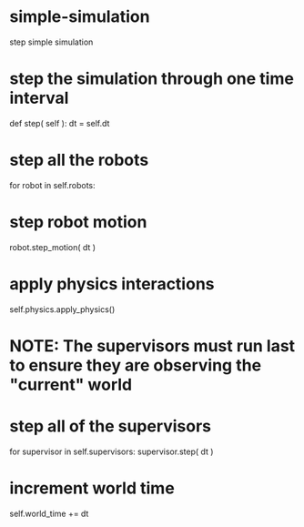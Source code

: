 # simple-simulation
step simple simulation
# step the simulation through one time interval
def step( self ):
dt = self.dt
# step all the robots
for robot in self.robots:
# step robot motion
robot.step_motion( dt )

# apply physics interactions
self.physics.apply_physics()

# NOTE: The supervisors must run last to ensure they are observing the "current" world
# step all of the supervisors
for supervisor in self.supervisors:
supervisor.step( dt )

# increment world time
self.world_time += dt
